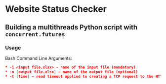 # Website Status Checker

## Building a multithreads Python script with `concurrent.futures`

### Usage

Bash Command Line Arguments:
```json
* -i <input file.xlsx> - name of the input file (mandatory)
* -o [output file.xlsx] – name of the output file (optional)
* -t [time] – read timeout applied to creating a TCP request to the HTTP server [optional]
```

